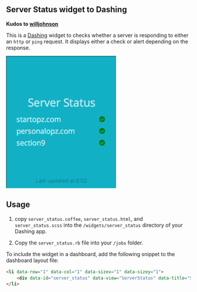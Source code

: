 ## Server Status widget to Dashing

**Kudos to [willjohnson](https://gist.github.com/willjohnson/6313986)**

This is a [Dashing](http://shopify.github.com/dashing) widget to checks whether a server is responding to either an `http` or `ping` request. It displays either a check or alert depending on the response.

![](https://raw.githubusercontent.com/atatus/dashing-server-status/master/preview.png)

## Usage

1. copy `server_status.coffee`, `server_status.html`, and `server_status.scss` into the `/widgets/server_status` directory of your Dashing app.

2. Copy the `server_status.rb` file into your `/jobs` folder.


To include the widget in a dashboard, add the following snippet to the dashboard layout file:

```html
<li data-row="1" data-col="1" data-sizex="1" data-sizey="1">
    <div data-id="server_status" data-view="ServerStatus" data-title="Server Status"></div>
</li>
```


